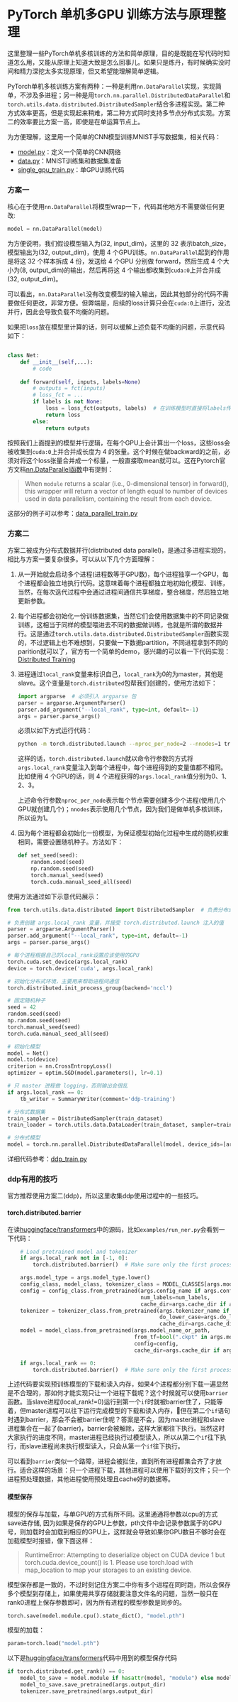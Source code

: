 # PyTorch 单机多GPU 训练方法与原理整理

这里整理一些PyTorch单机多核训练的方法和简单原理，目的是既能在写代码时知道怎么用，又能从原理上知道大致是怎么回事儿。如果只是炼丹，有时候确实没时间和精力深挖太多实现原理，但又希望能理解简单逻辑。

PyTorch单机多核训练方案有两种：一种是利用`nn.DataParallel`实现，实现简单，不涉及多进程；另一种是用`torch.nn.parallel.DistributedDataParallel`和`torch.utils.data.distributed.DistributedSampler`结合多进程实现。第二种方式效率更高，但是实现起来稍难，第二种方式同时支持多节点分布式实现。方案二的效率要比方案一高，即使是在单运算节点上。

为方便理解，这里用一个简单的CNN模型训练MNIST手写数据集，相关代码：

- [model.py](./model.py)：定义一个简单的CNN网络
- [data.py](./data.py)：MNIST训练集和数据集准备
- [single_gpu_train.py](./single_gpu_train.py)：单GPU训练代码

### 方案一

核心在于使用`nn.DataParallel`将模型wrap一下，代码其他地方不需要做任何更改:

```python
model = nn.DataParallel(model)
```

为方便说明，我们假设模型输入为(32, input_dim)，这里的 32 表示batch_size，模型输出为(32, output_dim)，使用 4 个GPU训练。`nn.DataParallel`起到的作用是将这 32 个样本拆成 4 份，发送给 4 个GPU 分别做 forward，然后生成 4 个大小为(8, output_dim)的输出，然后再将这 4 个输出都收集到`cuda:0`上并合并成(32, output_dim)。

可以看出，`nn.DataParallel`没有改变模型的输入输出，因此其他部分的代码不需要做任何更改，非常方便。但弊端是，后续的loss计算只会在`cuda:0`上进行，没法并行，因此会导致负载不均衡的问题。

如果把`loss`放在模型里计算的话，则可以缓解上述负载不均衡的问题，示意代码如下：

```python

class Net:
    def __init__(self,...):
        # code
    
    def forward(self, inputs, labels=None)
        # outputs = fct(inputs)
        # loss_fct = ...
        if labels is not None:
            loss = loss_fct(outputs, labels)  # 在训练模型时直接将labels传入模型，在forward过程中计算loss
            return loss
        else:
            return outputs
```

按照我们上面提到的模型并行逻辑，在每个GPU上会计算出一个loss，这些loss会被收集到`cuda:0`上并合并成长度为 4 的张量。这个时候在做backward的之前，必须对将这个loss张量合并成一个标量，一般直接取mean就可以。这在Pytorch官方文档[nn.DataParallel函数]()中有提到：

> When `module` returns a scalar (i.e., 0-dimensional tensor) in forward(), this wrapper will return a vector of length equal to number of devices used in data parallelism, containing the result from each device.

这部分的例子可以参考：[data_parallel_train.py](./data_parallel.py)

### 方案二

方案二被成为分布式数据并行(distributed data parallel)，是通过多进程实现的，相比与方案一要复杂很多。可以从以下几个方面理解：

1. 从一开始就会启动多个进程(进程数等于GPU数)，每个进程独享一个GPU，每个进程都会独立地执行代码。这意味着每个进程都独立地初始化模型、训练，当然，在每次迭代过程中会通过进程间通信共享梯度，整合梯度，然后独立地更新参数。

2. 每个进程都会初始化一份训练数据集，当然它们会使用数据集中的不同记录做训练，这相当于同样的模型喂进去不同的数据做训练，也就是所谓的数据并行。这是通过`torch.utils.data.distributed.DistributedSampler`函数实现的，不过逻辑上也不难想到，只要做一下数据partition，不同进程拿到不同的parition就可以了，官方有一个简单的demo，感兴趣的可以看一下代码实现：[Distributed Training](https://pytorch.org/tutorials/intermediate/dist_tuto.html#distributed-training)

3. 进程通过`local_rank`变量来标识自己，`local_rank`为0的为master，其他是slave。这个变量是`torch.distributed`包帮我们创建的，使用方法如下：

    ```python
    import argparse  # 必须引入 argparse 包
    parser = argparse.ArgumentParser()
    parser.add_argument("--local_rank", type=int, default=-1)
    args = parser.parse_args()
    ```

    必须以如下方式运行代码：

    ```bash
    python -m torch.distributed.launch --nproc_per_node=2 --nnodes=1 train.py
    ```

    这样的话，`torch.distributed.launch`就以命令行参数的方式将`args.local_rank`变量注入到每个进程中，每个进程得到的变量值都不相同。比如使用 4 个GPU的话，则 4 个进程获得的`args.local_rank`值分别为0、1、2、3。

    上述命令行参数`nproc_per_node`表示每个节点需要创建多少个进程(使用几个GPU就创建几个)；`nnodes`表示使用几个节点，因为我们是做单机多核训练，所以设为1。

4. 因为每个进程都会初始化一份模型，为保证模型初始化过程中生成的随机权重相同，需要设置随机种子。方法如下：

    ```python
    def set_seed(seed):
        random.seed(seed)
        np.random.seed(seed)
        torch.manual_seed(seed)
        torch.cuda.manual_seed_all(seed)
    ```


使用方法通过如下示意代码展示：

```python
from torch.utils.data.distributed import DistributedSampler  # 负责分布式dataloader创建，也就是实现上面提到的partition。

# 负责创建 args.local_rank 变量，并接受 torch.distributed.launch 注入的值
parser = argparse.ArgumentParser()
parser.add_argument("--local_rank", type=int, default=-1)
args = parser.parse_args()

# 每个进程根据自己的local_rank设置应该使用的GPU
torch.cuda.set_device(args.local_rank)
device = torch.device('cuda', args.local_rank)

# 初始化分布式环境，主要用来帮助进程间通信
torch.distributed.init_process_group(backend='nccl')

# 固定随机种子
seed = 42
random.seed(seed)
np.random.seed(seed)
torch.manual_seed(seed)
torch.cuda.manual_seed_all(seed)

# 初始化模型
model = Net()
model.to(device)
criterion = nn.CrossEntropyLoss()
optimizer = optim.SGD(model.parameters(), lr=0.1)

# 只 master 进程做 logging，否则输出会很乱
if args.local_rank == 0:
    tb_writer = SummaryWriter(comment='ddp-training')

# 分布式数据集
train_sampler = DistributedSampler(train_dataset)
train_loader = torch.utils.data.DataLoader(train_dataset, sampler=train_sampler, batch_size=batch_size)  # 注意这里的batch_size是每个GPU上的batch_size

# 分布式模型
model = torch.nn.parallel.DistributedDataParallel(model, device_ids=[args.local_rank], output_device=args.local_rank, find_unused_parameters=True)
```

详细代码参考：[ddp_train.py](./ddp_train.py)


### ddp有用的技巧

官方推荐使用方案二(ddp)，所以这里收集ddp使用过程中的一些技巧。

#### torch.distributed.barrier

在读[huggingface/transformers](https://github.com/huggingface/transformers)中的源码，比如`examples/run_ner.py`会看到一下代码：

```python
    # Load pretrained model and tokenizer
    if args.local_rank not in [-1, 0]:
        torch.distributed.barrier()  # Make sure only the first process in distributed training will download model & vocab

    args.model_type = args.model_type.lower()
    config_class, model_class, tokenizer_class = MODEL_CLASSES[args.model_type]
    config = config_class.from_pretrained(args.config_name if args.config_name else args.model_name_or_path,
                                          num_labels=num_labels,
                                          cache_dir=args.cache_dir if args.cache_dir else None)
    tokenizer = tokenizer_class.from_pretrained(args.tokenizer_name if args.tokenizer_name else args.model_name_or_path,
                                                do_lower_case=args.do_lower_case,
                                                cache_dir=args.cache_dir if args.cache_dir else None)
    model = model_class.from_pretrained(args.model_name_or_path,
                                        from_tf=bool(".ckpt" in args.model_name_or_path),
                                        config=config,
                                        cache_dir=args.cache_dir if args.cache_dir else None)

    if args.local_rank == 0:
        torch.distributed.barrier()  # Make sure only the first process in distributed training will download model & vocab
```

上述代码要实现预训练模型的下载和读入内存，如果4个进程都分别下载一遍显然是不合理的，那如何才能实现只让一个进程下载呢？这个时候就可以使用`barrier`函数。当slave进程(local_rank!=0)运行到第一个`if`时就被barrier住了，只能等着，但master进程可以往下运行完成模型的下载和读入内存，但在第二个`if`语句时遇到barrier，那会不会被barrier住呢？答案是不会，因为master进程和slave进程集合在一起了(barrier)，barrier会被解除，这样大家都往下执行。当然这时大家执行的进度不同，master进程已经执行过模型读入，所以从第二个`if`往下执行，而slave进程尚未执行模型读入，只会从第一个`if`往下执行。

可以看到`barrier`类似一个路障，进程会被拦住，直到所有进程都集合齐了才放行。适合这样的场景：只一个进程下载，其他进程可以使用下载好的文件；只一个进程预处理数据，其他进程使用预处理且cache好的数据等。

#### 模型保存

模型的保存与加载，与单GPU的方式有所不同。这里通通将参数以cpu的方式save进存储, 因为如果是保存的GPU上参数，pth文件中会记录参数属于的GPU号，则加载时会加载到相应的GPU上，这样就会导致如果你GPU数目不够时会在加载模型时报错，像下面这样：
>RuntimeError: Attempting to deserialize object on CUDA device 1 but torch.cuda.device_count() is 1. Please use torch.load with map_location to map your storages to an existing device.

模型保存都是一致的，不过时刻记住方案二中你有多个进程在同时跑，所以会保存多个模型到存储上，如果使用共享存储就要注意文件名的问题，当然一般只在rank0进程上保存参数即可，因为所有进程的模型参数是同步的。

```python
torch.save(model.module.cpu().state_dict(), "model.pth")
```

模型的加载：

```python
param=torch.load("model.pth")
```

以下是[huggingface/transformers]()代码中用到的模型保存代码

```python
if torch.distributed.get_rank() == 0:
    model_to_save = model.module if hasattr(model, "module") else model  # Take care of distributed/parallel training
    model_to_save.save_pretrained(args.output_dir)
    tokenizer.save_pretrained(args.output_dir)
```